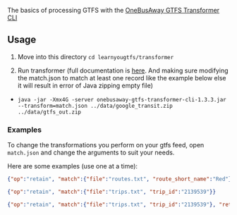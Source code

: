 The basics of processing GTFS with the [OneBusAway GTFS Transformer CLI](http://developer.onebusaway.org/modules/onebusaway-gtfs-modules/current/onebusaway-gtfs-transformer-cli.html)

## Usage

1. Move into this directory `cd learnyougtfs/transformer`

2. Run transformer (full documentation is [here](http://developer.onebusaway.org/modules/onebusaway-gtfs-modules/current-SNAPSHOT/onebusaway-gtfs-transformer-cli.html). And making sure modifying the match.json to match at least one record like the example below else it will result in error of Java zipping empty file)
  * `java -jar -Xmx4G -server onebusaway-gtfs-transformer-cli-1.3.3.jar --transform=match.json ../data/google_transit.zip ../data/gtfs_out.zip`

### Examples
To change the transformations you perform on your gtfs feed, open `match.json` and change the arguments to suit your needs.

Here are some examples (use one at a time):
```json
{"op":"retain", "match":{"file":"routes.txt", "route_short_name":"Red"}}

{"op":"retain", "match":{"file":"trips.txt", "trip_id":"2139539"}}

{"op":"retain", "match":{"file":"trips.txt", "trip_id":"2139539"}, "retainBlocks":false}
```
